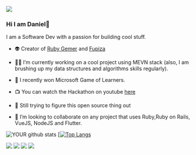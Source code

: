 <img src="https://github.com/katungi/katungi/blob/master/images/githubcoverpage.png">

### Hi I am Daniel👋

I am a Software Dev with a passion for building cool stuff.

- 👽 Creator of [Ruby Gemer](https://github.com/marketplace/actions/ruby-gemer) and [Fupiza](http://fupiza.herokuapp.com/)
- 🤸‍♂️ I’m currently working on a cool project using MEVN stack (also, I am brushing up my data structures and algorithms skills regularly).


- 🥳 I recently won Microsoft Game of Learners. 

- 📺 You can watch the Hackathon on youtube [here](https://www.youtube.com/watch?v=KzEIiYP3r6U&t=17s)

- 🤡 Still trying to figure this open source thing out

- 🤝 I’m looking to collaborate on any project that uses Ruby,Ruby on Rails, VueJS, NodeJS and Flutter. 

![YOUR github stats](https://github-readme-stats.vercel.app/api?username=katungi&show_icons=true&theme=radical) [[![Top Langs](https://github-readme-stats.vercel.app/api/top-langs/?username=katungi)](https://github.com/anuraghazra/github-readme-stats)



[<img src="https://img.shields.io/badge/twitter-%231DA1F2.svg?&style=for-the-badge&logo=twitter&logoColor=white" />](https://twitter.com/WarriorRapid) [<img src="https://img.shields.io/badge/medium-%2312100E.svg?&style=for-the-badge&logo=medium&logoColor=white" />](https://medium.com/@dankatdennis)  [<img src="https://img.shields.io/badge/linkedin-%230077B5.svg?&style=for-the-badge&logo=linkedin&logoColor=white" />](https://www.linkedin.com/in/daniel-dennis-7471401a5/) [<img src = "https://img.shields.io/badge/instagram-%23E4405F.svg?&style=for-the-badge&logo=instagram&logoColor=white">](https://www.instagram.com/kenyanboydoingthings)
